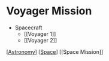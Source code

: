 # Voyager Mission

- Spacecraft
  - [[Voyager 1]]
  - [[Voyager 2]]

[[Astronomy]] [[Space]] [[Space Mission]]

[//begin]: # "Autogenerated link references for markdown compatibility"
[voyager-1]: voyager-1 "Voyager 1"
[voyager-2]: voyager-2 "Voyager 2"
[astronomy]: astronomy "Astronomy"
[space]: space "Space"
[space-mission]: space-mission "Space Mission"
[//end]: # "Autogenerated link references"
